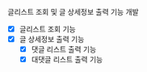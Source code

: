 글리스트 조회 및 글 상세정보 출력 기능 개발

- [x] 글리스트 조회 기능
- [x] 글 상세정보 출력 기능
  - [x] 댓글 리스트 출력 기능
  - [x] 대댓글 리스트 출력 기능